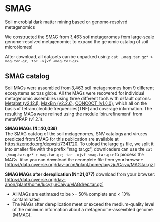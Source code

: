 # SMAG
Soil microbial dark matter mining based on genome-resolved metagenomics 

We constructed the SMAG from 3,463 soil metagenomes from large-scale genome-resolved metagenomics to expand the genomic catalog of soil microbiomes!

After download, all datasets can be unpacked using: `cat ./mag.tar.gz* > mag.tar.gz; tar -xjvf <mag.tar.gz>`

## SMAG catalog

Soil MAGs were assembled from 3,463 soil metagenomes from 9 different ecosystems across globe. All the MAGs were recovered for individual metagenomic assemblies using three different tools with default options: [Metabat (v2.12.1)](https://github.com/bioboxes/metaBAT), [MaxBin (v2.2.6)](https://github.com/movingpictures83/MaxBin), [CONCOCT (v1.0.0)](https://github.com/ConcoctLang/concoct), which all on the basis of tetranucleotide frequencies(TNF) and coverage information. The resulting MAGs were refined using the module ‘bin_refinement’ from [metaWRAP (v1.2.1)](https://github.com/bxlab/metaWRAP).

<b>SMAG MAGs (N=40,039)</b>   
The SMAG catalog of the soil metagenomes, SNV catalogs and viruses predicted from SMAG for this publication are available at https://zenodo.org/deposit/7341720. To upload the large gz file, we split it into smaller file with the prefix "mag.tar.gz",
downloaders can use the `cat ./mag.tar.gz* > mag.tar.gz; tar -xjvf <mag.tar.gz>` to process the MAGs.
Also you can download the ccomplete file from your browser:[https://data.cyverse.org/dav-anon/iplant/home/lucyzju/Caiyu/MAG.tar.gz]

<b>SMAG MAGs after dereplication (N=21,077)</b>
download from your browser:[https://data.cyverse.org/dav-anon/iplant/home/lucyzju/Caiyu/MAGdrep.tar.gz]

* All MAGs are estimated to be >= 50% complete and < 10% contaminated
* The MAGs after dereplication meet or exceed the medium-quality level of the minimum information about a metagenome-assembled genome (MIMAG).
